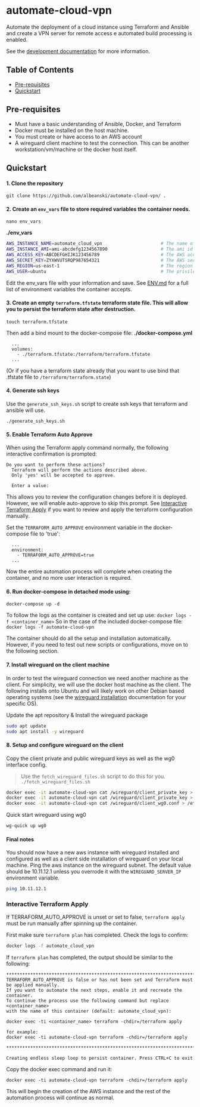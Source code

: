 # automate-cloud-vpn
Automate the deployment of a cloud instance using Terraform and Ansible and create a VPN server for remote access
e automated build processing is enabled.

See the [development documentation](DEV.md) for more information.

## Table of Contents
- [Pre-requisites](#pre-requisites)
- [Quickstart](#quickstart)

## Pre-requisites
- Must have a basic understanding of Ansible, Docker, and Terraform
- Docker must be installed on the host machine.
- You must create or have access to an AWS account
- A wireguard client machine to test the connection. This can be another workstation/vm/machine or the docker host itself.

## Quickstart

#### 1. Clone the repository
```
git clone https://github.com/albeanski/automate-cloud-vpn/ .
```

#### 2. Create an `env_vars` file to store required variables the container needs.
```
nano env_vars
```
**./env_vars**
```bash
AWS_INSTANCE_NAME=automate_cloud_vpn                      # The name of the ec2 instance that will be created. Also creates a tag on the instance: Name=$AWS_INSTANCE_NAME 
AWS_INSTANCE_AMI=ami-abcdefg1234567890                    # The ami id to attach use for the instance
AWS_ACCESS_KEY=ABCDEFGHIJK123456789                       # The AWS access key
AWS_SECRET_KEY=ZYXWVUTSRQP987654321                       # The AWS secret key
AWS_REGION=us-east-1                                      # The region to create the instance in
AWS_USER=ubuntu                                           # The privileged username to use to ssh into the instance
```

Edit the env_vars file with your information and save.
See [ENV.md](ENV.md) for a full list of environment variables the container accepts.

#### 3. Create an empty `terraform.tfstate` terraform state file. This will allow you to persist the terraform state after destruction.
```
touch terraform.tfstate
```
Then add a bind mount to the docker-compose file:
**./docker-compose.yml**
```yanl
  ...
  volumes:
    - ./terraform.tfstate:/terraform/terraform.tfstate
  ...
```
(Or if you have a terraform state already that you want to use bind that .tfstate file to `/terraform/terraform.state`)

#### 4. Generate ssh keys
Use the `generate_ssh_keys.sh` script to create ssh keys that terraform and ansible will use.
```
./generate_ssh_keys.sh
```

#### 5. Enable Terraform Auto Approve
When using the Terraform apply command normally, the following interactive confirmation is 
prompted:
```
Do you want to perform these actions?
  Terraform will perform the actions described above.
  Only 'yes' will be accepted to approve.

  Enter a value:
```
This allows you to review the configuration changes before it is deployed. However, we will enable 
auto-approve to skip this prompt. See [Interactive Terraform Apply](#interactive-terraform-apply)
if you want to review and apply the terraform configuration manually.

Set the `TERRAFORM_AUTO_APPROVE` environment variable in the docker-compose file to 'true':
```yanl
  ...
  environment:
    - TERRAFORM_AUTO_APPROVE=true
  ...
```
Now the entire automation process will complete when creating the container, and no more user
interaction is required. 
 
#### 6. Run docker-compose in detached mode using: 
```
docker-compose up -d
```
To follow the logs as the container is created and set up use:
`docker logs -f <container_name>`
So in the case of the included docker-compose file:
`docker logs -f automate-cloud-vpn`

The container should do all the setup and installation automatically. However, if you need to test out new scripts
or configurations, move on to the following section.

#### 7. Install wireguard on the client machine
In order to test the wireguard connection we need another machine as the client. For simplicity, we will use the docker host machine as the client. The following installs onto Ubuntu and will likely work on other Debian based operating systems (see the [wireguard installation](www.wireguard.com/install)  documentation for your specific OS).

Update the apt repository & Install the wireguard package
```bash
sudo apt update
sudo apt install -y wireguard
```

#### 8. Setup and configure wireguard on the client

Copy the client private and public wireguard keys as well as the wg0 interface config.
> Use the `fetch_wireguard_files.sh` script to do this for you. `./fetch_wireguard_files.sh`

```bash
docker exec -it automate-cloud-vpn cat /wireguard/client_private_key > /etc/wireguard/privatekey
docker exec -it automate-cloud-vpn cat /wireguard/client_private_key > /etc/wireguard/publickey
docker exec -it automate-cloud-vpn cat /wireguard/client_wg0.conf > /etc/wireguard/wg0.conf
```

Quick start wireguard using wg0
```bash
wg-quick up wg0
```

#### Final notes
You should now have a new aws instance with wireguard installed and configured as
well as a client side installation of wireguard on your local machine. Ping the 
aws instance on the wireguard subnet. The default value should be 10.11.12.1 unless
you overrode it with the `WIREGUARD_SERVER_IP` environment variable.

```bash
ping 10.11.12.1
```


### Interactive Terraform Apply
If TERRAFORM_AUTO_APPROVE is unset or set to false, `terraform apply` must be run manually after 
spinning up the container.

First make sure `terraform plan` has completed. Check the logs to confirm:
```bash
docker logs -f automate_cloud_vpn
```

If `terraform plan` has completed, the output should be similar to the following:
```
*******************************************************************************************
TERRAFORM_AUTO_APPROVE is false or has not been set and Terraform must be applied manually.
If you want to automate the next steps, enable it and recreate the container.
To continue the process use the following command but replace <container_name>
with the name of this container (default: automate_cloud_vpn):

docker exec -ti <container_name> terraform -chdir=/terraform apply

for example:
docker exec -ti automate-cloud-vpn terraform -chdir=/terraform apply

*******************************************************************************************

Creating endless sleep loop to persist container. Press CTRL+C to exit
```

Copy the docker exec command and run it:
```
docker exec -ti automate-cloud-vpn terraform -chdir=/terraform apply
```

This will begin the creation of the AWS instance and the rest of the
automation process will continue as normal.
